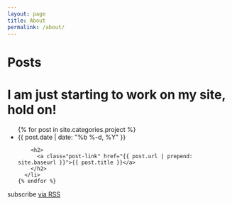 ```yaml
---
layout: page
title: About
permalink: /about/
---
```

<div class="projects">

  <h1 class="page-heading">Posts</h1>
  <h1> I am just starting to work on my site, hold on!</h1>

  <ul class="post-list">
    {% for post in site.categories.project %}
      <li>
        <span class="post-meta">{{ post.date | date: "%b %-d, %Y" }}</span>

        <h2>
          <a class="post-link" href="{{ post.url | prepend: site.baseurl }}">{{ post.title }}</a>
        </h2>
      </li>
    {% endfor %}
  </ul>

  <p class="rss-subscribe">subscribe <a href="{{ "/feed.xml" | prepend: site.baseurl }}">via RSS</a></p>

</div>
